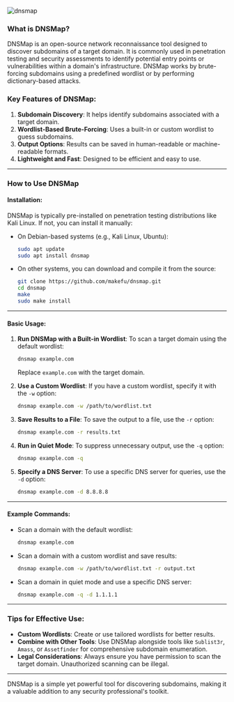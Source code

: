 ![dnsmap](https://github.com/user-attachments/assets/8b8a0961-8b96-4379-9f61-89decc3b498e)

### What is DNSMap?

DNSMap is an open-source network reconnaissance tool designed to discover subdomains of a target domain. It is commonly used in penetration testing and security assessments to identify potential entry points or vulnerabilities within a domain's infrastructure. DNSMap works by brute-forcing subdomains using a predefined wordlist or by performing dictionary-based attacks.

### Key Features of DNSMap:
1. **Subdomain Discovery**: It helps identify subdomains associated with a target domain.
2. **Wordlist-Based Brute-Forcing**: Uses a built-in or custom wordlist to guess subdomains.
3. **Output Options**: Results can be saved in human-readable or machine-readable formats.
4. **Lightweight and Fast**: Designed to be efficient and easy to use.

---

### How to Use DNSMap

#### Installation:
DNSMap is typically pre-installed on penetration testing distributions like Kali Linux. If not, you can install it manually:

- On Debian-based systems (e.g., Kali Linux, Ubuntu):
  ```bash
  sudo apt update
  sudo apt install dnsmap
  ```

- On other systems, you can download and compile it from the source:
  ```bash
  git clone https://github.com/makefu/dnsmap.git
  cd dnsmap
  make
  sudo make install
  ```

---

#### Basic Usage:

1. **Run DNSMap with a Built-in Wordlist**:
   To scan a target domain using the default wordlist:
   ```bash
   dnsmap example.com
   ```
   Replace `example.com` with the target domain.

2. **Use a Custom Wordlist**:
   If you have a custom wordlist, specify it with the `-w` option:
   ```bash
   dnsmap example.com -w /path/to/wordlist.txt
   ```

3. **Save Results to a File**:
   To save the output to a file, use the `-r` option:
   ```bash
   dnsmap example.com -r results.txt
   ```

4. **Run in Quiet Mode**:
   To suppress unnecessary output, use the `-q` option:
   ```bash
   dnsmap example.com -q
   ```

5. **Specify a DNS Server**:
   To use a specific DNS server for queries, use the `-d` option:
   ```bash
   dnsmap example.com -d 8.8.8.8
   ```

---

#### Example Commands:

- Scan a domain with the default wordlist:
  ```bash
  dnsmap example.com
  ```

- Scan a domain with a custom wordlist and save results:
  ```bash
  dnsmap example.com -w /path/to/wordlist.txt -r output.txt
  ```

- Scan a domain in quiet mode and use a specific DNS server:
  ```bash
  dnsmap example.com -q -d 1.1.1.1
  ```

---

### Tips for Effective Use:
- **Custom Wordlists**: Create or use tailored wordlists for better results.
- **Combine with Other Tools**: Use DNSMap alongside tools like `Sublist3r`, `Amass`, or `Assetfinder` for comprehensive subdomain enumeration.
- **Legal Considerations**: Always ensure you have permission to scan the target domain. Unauthorized scanning can be illegal.

---

DNSMap is a simple yet powerful tool for discovering subdomains, making it a valuable addition to any security professional's toolkit.
